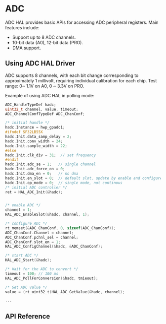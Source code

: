 # ADC

ADC HAL provides basic APIs for accessing ADC peripheral registers.
Main features include:
 - Support up to 8 ADC channels.
 - 10-bit data (A0), 12-bit data (PRO).
 - DMA support.

## Using ADC HAL Driver
ADC supports 8 channels, with each bit change corresponding to approximately 1 millivolt, requiring individual calibration for each chip.
Test range: 0~ 1.1V on A0, 0 ~ 3.3V on PRO.

Example of using ADC HAL in polling mode:

```c
ADC_HandleTypeDef hadc;
uint32_t channel, value, timeout;
ADC_ChannelConfTypeDef ADC_ChanConf;

/* initial handle */
hadc.Instance = hwp_gpadc1;
#ifndef SF32LB55X
hadc.Init.data_samp_delay = 2;
hadc.Init.conv_width = 24;
hadc.Init.sample_width = 22;
#else
hadc.Init.clk_div = 31;  // set frequency
#endif
hadc.Init.adc_se = 1;   // single channel
hadc.Init.adc_force_on = 0;
hadc.Init.dma_en = 0;   // no dma
hadc.Init.en_slot = 0;  // default slot, update by enable and configure
hadc.Init.op_mode = 0;  // single mode, not continous
/* initial ADC controller */
ret = HAL_ADC_Init(&hadc);


/* enable ADC */
channel = 1;
HAL_ADC_EnableSlot(&hadc, channel, 1);

/* configure ADC */
rt_memset(&ADC_ChanConf, 0, sizeof(ADC_ChanConf));
ADC_ChanConf.Channel = channel;
ADC_ChanConf.pchnl_sel = channel;
ADC_ChanConf.slot_en = 1;
HAL_ADC_ConfigChannel(&hadc, &ADC_ChanConf);

/* start ADC */
HAL_ADC_Start(&hadc);

/* Wait for the ADC to convert */
timeout = 100; // 100 ms
HAL_ADC_PollForConversion(&hadc, tmieout);

/* Get ADC value */
value = (rt_uint32_t)HAL_ADC_GetValue(&hadc, channel);

...
```

## API Reference
[](#hal-adc)
